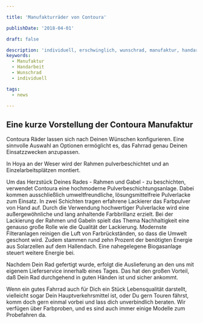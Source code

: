 ```yaml
---

title: 'Manufakturräder von Contoura'

publishDate: '2018-04-01'

draft: false

description: 'individuell, erschwinglich, wunschrad, manufaktur, handarbeit, regional, ökologisch, herstellung, farräder'
keywords:
  - Manufaktur
  - Handarbeit
  - Wunschrad
  - individuell

tags:
  - news

---
```



## Eine kurze Vorstellung der Contoura Manufaktur

Contoura Räder lassen sich nach Deinen Wünschen konfigurieren. Eine sinnvolle Auswahl an Optionen ermöglicht es, das Fahrrad genau Deinen Einsatzzwecken anzupassen.

In Hoya an der Weser wird der Rahmen pulverbeschichtet und an Einzelarbeitsplätzen montiert.

Um das Herzstück Deines Rades - Rahmen und Gabel - zu beschichten, verwendet Contoura eine hochmoderne Pulverbeschichtungsanlage. Dabei kommen ausschließlich umweltfreundliche, lösungsmittelfreie Pulverlacke zum Einsatz. In zwei Schichten tragen erfahrene Lackierer das Farbpulver von Hand auf. Durch die Verwendung hochwertiger Pulverlacke wird eine außergewöhnliche und lang anhaltende Farbbrillanz erzielt. Bei der Lackierung der Rahmen und Gabeln spielt das Thema Nachhaltigkeit eine genauso große Rolle wie die Qualität der Lackierung. Modernste Filteranlagen reinigen die Luft von Farbrückständen, so dass die Umwelt geschont wird.
Zudem stammen rund zehn Prozent der benötigten Energie aus Solarzellen auf dem Hallendach. Eine nahegelegene Biogasanlage steuert weitere Energie bei.

Nachdem Dein Rad gefertigt wurde, erfolgt die Auslieferung an den uns mit eigenem Lieferservice innerhalb eines Tages. Das hat den großen Vorteil, daß Dein Rad durchgehend in guten Händen ist und sicher ankommt.

Wenn ein gutes Fahrrad auch für Dich ein Stück Lebensqualität darstellt, vielleicht sogar Dein Hauptverkehrsmittel ist, oder Du gern Touren fährst, komm doch gern einmal vorbei und lass dich unverbindlich beraten. Wir verfügen über Farbproben, und es sind auch immer einige Modelle zum Probefahren da.
